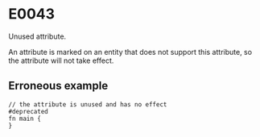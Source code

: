 # E0043

Unused attribute.

An attribute is marked on an entity that does not support this attribute,
so the attribute will not take effect.

## Erroneous example
```moonbit
// the attribute is unused and has no effect
#deprecated
fn main {
}
```
